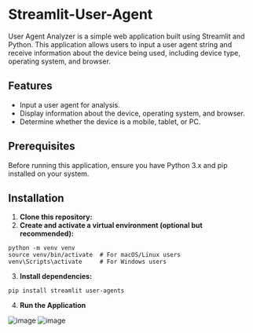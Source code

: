 # Streamlit-User-Agent

User Agent Analyzer is a simple web application built using Streamlit and Python. This application allows users to input a user agent string and receive information about the device being used, including device type, operating system, and browser.

## Features

- Input a user agent for analysis.
- Display information about the device, operating system, and browser.
- Determine whether the device is a mobile, tablet, or PC.

## Prerequisites

Before running this application, ensure you have Python 3.x and pip installed on your system.

## Installation

1. **Clone this repository:**
2. **Create and activate a virtual environment (optional but recommended):**
  ```
  python -m venv venv
  source venv/bin/activate  # For macOS/Linux users
  venv\Scripts\activate     # For Windows users
  ```
3. **Install dependencies:**
  ```
  pip install streamlit user-agents
  ```

4. **Run the Application**

![image](https://github.com/user-attachments/assets/39382da1-7d5c-49c6-b189-800d552bcc9f)
![image](https://github.com/user-attachments/assets/59d0c43f-9079-4d13-a85f-9709e3148c9d)
